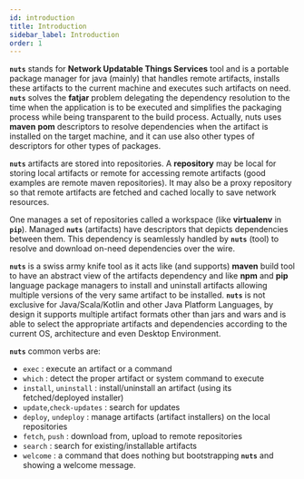```yaml
---
id: introduction
title: Introduction
sidebar_label: Introduction
order: 1
---
```



**```nuts```** stands for **Network Updatable Things Services** tool and is a portable package manager for java (mainly) that handles remote artifacts, installs these artifacts to the current machine and executes such artifacts on need.
**```nuts```** solves the **fatjar** problem delegating the dependency resolution to the time when the application is to be executed and
simplifies the packaging process while being transparent to the build process. Actually, nuts uses **maven** **pom** descriptors to resolve
dependencies when the artifact is installed on the target machine, and it can use also other types of descriptors for other types of packages.

**```nuts```** artifacts are  stored  into repositories. A  **repository**  may be local for  storing local artifacts or remote for accessing remote artifacts (good examples  are  remote maven  repositories). It may also be a proxy repository so that remote artifacts are fetched and cached locally to save network resources.

One manages a set of repositories called a  workspace (like **virtualenv** in **```pip```**). Managed **```nuts```**  (artifacts)  have descriptors that depicts dependencies between them. This dependency is seamlessly handled by  **```nuts```**  (tool) to resolve and download on-need dependencies over the wire.

**```nuts```** is a swiss army knife tool as it acts like (and supports) **maven** build tool to have an abstract view of the artifacts
dependency and like  **npm** and **pip** language package managers to  install and uninstall artifacts allowing multiple versions of the very
same artifact to  be installed. **```nuts```** is not exclusive for Java/Scala/Kotlin and other Java Platform Languages, by design it supports
multiple artifact formats other than jars and wars and is able to select the appropriate artifacts and dependencies according to the current OS, architecture and even Desktop Environment.



**```nuts```** common verbs are:

+ ```exec```               : execute an artifact or a command
+ ```which```              : detect the proper artifact or system command to execute
+ ```install```, ```uninstall``` : install/uninstall an artifact (using its fetched/deployed installer)
+ ```update```,```check-updates```  : search for updates
+ ```deploy```, ```undeploy```   : manage artifacts (artifact installers) on the local repositories
+ ```fetch```, ```push```        : download from, upload to remote repositories
+ ```search```             : search for existing/installable artifacts
+ ```welcome```            : a command that does nothing but bootstrapping **```nuts```** and showing a welcome message.
